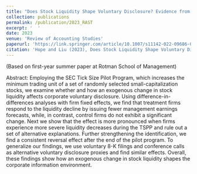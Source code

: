 ```yaml
---
title: "Does Stock Liquidity Shape Voluntary Disclosure? Evidence from the SEC Tick Size Pilot Program. (With Ole-Kristian Hope)"
collection: publications
permalink: /publication/2023_RAST
excerpt: '  '
date: 2023
venue: 'Review of Accounting Studies'
paperurl: 'https://link.springer.com/article/10.1007/s11142-022-09686-0'
citation: 'Hope and Liu (2023), Does Stock Liquidity Shape Voluntary Disclosure? Evidence from the SEC Tick Size Pilot Program, Review of Accounting Studies'
---
```

(Based on first-year summer paper at Rotman School of Management)

Abstract: Employing the SEC Tick Size Pilot Program, which increases the minimum trading unit of a set of randomly selected small-capitalization stocks, we examine whether and how an exogenous change in stock liquidity affects corporate voluntary disclosure. Using difference-in-differences analyses with firm fixed effects, we find that treatment firms respond to the liquidity decline by issuing fewer management earnings forecasts, while, in contrast, control firms do not exhibit a significant change. Next we show that the effect is more pronounced when firms experience more severe liquidity decreases during the TSPP and rule out a set of alternative explanations. Further strengthening the identification, we find a consistent reversal effect after the end of the pilot program. To generalize our findings, we use voluntary 8-K filings and conference calls as alternative voluntary disclosure proxies and find similar effects. Overall, these findings show how an exogenous change in stock liquidity shapes the corporate information environment.
